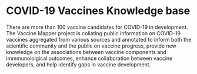 # COVID-19 Vaccines Knowledge base

There are more than 100 vaccine candidates for COVID-19 in development. The Vaccine Mapper project is collating public information on COVID-19 vaccines aggregated from various sources and annotated to inform both the scientific community and the public on vaccine progress, provide new knowledge on the associations between vaccine components and immmunoloigical outcomes, enhance collaboration between vaccine developers, and help identify gaps in vaccine development. 
